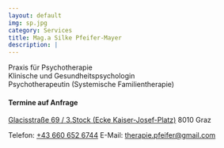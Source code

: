 ```yaml
---
layout: default
img: sp.jpg
category: Services
title: Mag.a Silke Pfeifer-Mayer
description: |
---
```

Praxis für Psychotherapie  
Klinische und Gesundheitspsychologin  
Psychotherapeutin (Systemische Familientherapie)  

#### Termine auf Anfrage
<a href="https://goo.gl/maps/E9QdVFVh5w4g4vWU9">Glacisstraße 69 / 3.Stock (Ecke Kaiser-Josef-Platz)</a> 
<a>8010 Graz</a>

Telefon: <a href="tel:+436606526744">+43 660 652 6744</a> 
E-Mail: <a href="mailto:therapie.pfeifer@gmail.com">therapie.pfeifer@gmail.com</a>



